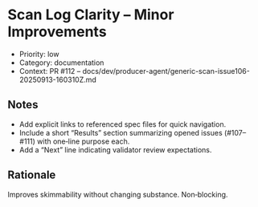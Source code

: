 # Scan Log Clarity – Minor Improvements

- Priority: low
- Category: documentation
- Context: PR #112 – docs/dev/producer-agent/generic-scan-issue106-20250913-160310Z.md

## Notes

- Add explicit links to referenced spec files for quick navigation.
- Include a short “Results” section summarizing opened issues (#107–#111) with one‑line purpose each.
- Add a “Next” line indicating validator review expectations.

## Rationale

Improves skimmability without changing substance. Non‑blocking.
